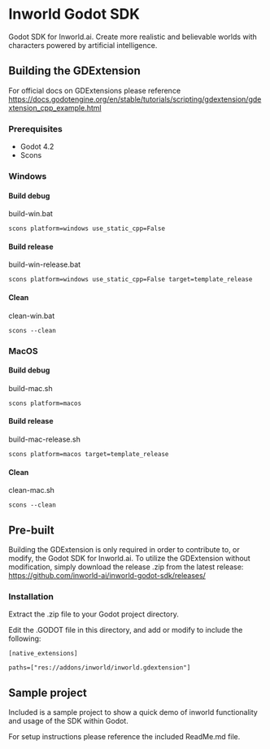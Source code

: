 # Inworld Godot SDK
Godot SDK for Inworld.ai. Create more realistic and believable worlds with characters powered by artificial intelligence. 

## Building the GDExtension
For official docs on GDExtensions please reference https://docs.godotengine.org/en/stable/tutorials/scripting/gdextension/gdextension_cpp_example.html

### Prerequisites
- Godot 4.2
- Scons

### Windows
#### Build debug
build-win.bat
```
scons platform=windows use_static_cpp=False
```
#### Build release
build-win-release.bat
```
scons platform=windows use_static_cpp=False target=template_release
```
#### Clean
clean-win.bat
```
scons --clean
```

### MacOS
#### Build debug
build-mac.sh
```
scons platform=macos
```
#### Build release
build-mac-release.sh
```
scons platform=macos target=template_release
```
#### Clean
clean-mac.sh
```
scons --clean
```

## Pre-built
Building the GDExtension is only required in order to contribute to, or modify, the Godot SDK for Inworld.ai.
To utilize the GDExtension without modification, simply download the release .zip from the latest release: https://github.com/inworld-ai/inworld-godot-sdk/releases/

### Installation
Extract the .zip file to your Godot project directory.

Edit the .GODOT file in this directory, and add or modify to include the following:
```
[native_extensions]

paths=["res://addons/inworld/inworld.gdextension"]
```

## Sample project
Included is a sample project to show a quick demo of inworld functionality and usage of the SDK within Godot.

For setup instructions please reference the included ReadMe.md file.